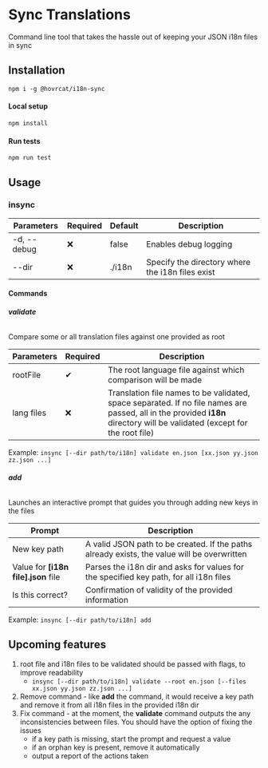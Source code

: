 # Sync Translations

Command line tool that takes the hassle out of keeping your JSON i18n files in sync

## Installation

`npm i -g @hovrcat/i18n-sync`

#### Local setup
`npm install`

#### Run tests
`npm run test`


## Usage

### insync

| Parameters | Required | Default | Description | 
| --- | --- | --- | --- |
| -d, --debug | ❌ | false | Enables debug logging |
| --dir <dir> | ❌ | ./i18n | Specify the directory where the i18n files exist |

#### Commands

###### **validate**

Compare some or all translation files against one provided as root

| Parameters | Required | Description |
| --- | --- | --- |
| rootFile | ✔ | The root language file against which comparison will be made |
| lang files | ❌ | Translation file names to be validated, space separated. If no file names are passed, all in the provided **i18n** directory will be validated (except for the root file) |

Example:
`insync [--dir path/to/i18n] validate en.json [xx.json yy.json zz.json ...]`

###### **add**
Launches an interactive prompt that guides you through adding new keys in the files

| Prompt | Description |
| --- | --- |
| New key path | A valid JSON path to be created. If the paths already exists, the value will be overwritten |
| Value for **[i18n file].json** file | Parses the i18n dir and asks for values for the specified key path, for all i18n files |
| Is this correct? | Confirmation of validity of the provided information |

Example:
`insync [--dir path/to/i18n] add`

## Upcoming features
1. root file and i18n files to be validated should be passed with flags, to improve readability
   - `insync [--dir path/to/i18n] validate --root en.json [--files xx.json yy.json zz.json ...]`
2. Remove command - like **add** the command, it would receive a key path and remove it from all i18n files in the provided i18n dir
3. Fix command - at the moment, the **validate** command outputs the any inconsistencies between files. You should have the option of fixing the issues
    - if a key path is missing, start the prompt and request a value
    - if an orphan key is present, remove it automatically
    - output a report of the actions taken

